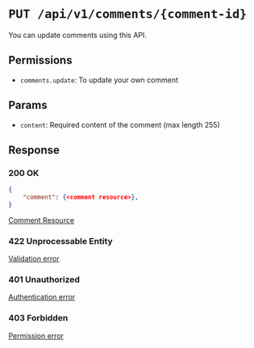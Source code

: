 # `PUT /api/v1/comments/{comment-id}`
You can update comments using this API.


## Permissions

- `comments.update`: To update your own comment

## Params

- `content`: Required content of the comment (max length 255)

## Response

### 200 OK
```json
{
    "comment": {<comment resource>},
}
```

[Comment Resource](comment_resource.md)

### 422 Unprocessable Entity
[Validation error](../_globals/validation-errors.md)

### 401 Unauthorized
[Authentication error](../_globals/authentication-errors.md)

### 403 Forbidden
[Permission error](../_globals/permission-errors.md)
